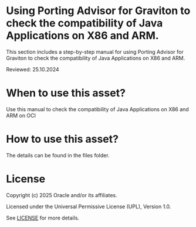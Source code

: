 # Using Porting Advisor for Graviton to check the compatibility of  Java Applications on X86 and ARM.

This section includes a step-by-step manual for using Porting Advisor for Graviton to check the compatibility of Java Applications on X86 and ARM.
 
Reviewed: 25.10.2024
 
# When to use this asset?
 
Use this manual to check the compatibility of Java Applications on X86 and ARM on OCI
 
# How to use this asset?
 
The details can be found in the files folder.
 
# License
 
Copyright (c) 2025 Oracle and/or its affiliates.
 
Licensed under the Universal Permissive License (UPL), Version 1.0.
 
See [LICENSE](https://github.com/oracle-devrel/technology-engineering/blob/main/LICENSE) for more details.




